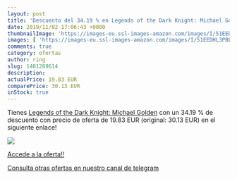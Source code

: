 ```yaml
---
layout: post
title: 'Descuento del 34.19 % en Legends of the Dark Knight: Michael Gold'
date: 2019/11/02 17:06:43 +0000
thumbnailImage: 'https://images-eu.ssl-images-amazon.com/images/I/51EEDHL3PBL._SL200_.jpg'
images: [ 'https://images-eu.ssl-images-amazon.com/images/I/51EEDHL3PBL._SL200_.jpg' ]
comments: true
category: ofertas
author: ring
slug: 1401289614
description:
actualPrice: 19.83 EUR
comparePrice: 30.13 EUR
inStock: true
---
```


Tienes [Legends of the Dark Knight: Michael Golden](https://www.amazon.com/dp/1401289614/?tag=redken08-20) con un 34.19 % de descuento con precio de oferta de 19.83 EUR (original: 30.13 EUR) en el siguiente enlace!

[![](https://images-eu.ssl-images-amazon.com/images/I/51EEDHL3PBL._SL200_.jpg)](https://www.amazon.com/dp/1401289614/?tag=redken08-20)

[Accede a la oferta!!](https://www.amazon.com/dp/1401289614/?tag=redken08-20)

[Consulta otras ofertas en nuestro canal de telegram](https://t.me/s/ofertas25)
